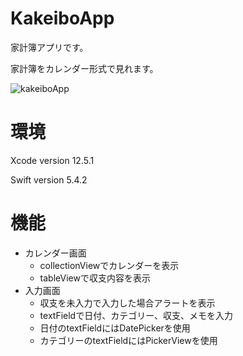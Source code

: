# KakeiboApp
家計簿アプリです。　　

家計簿をカレンダー形式で見れます。

![kakeiboApp](https://user-images.githubusercontent.com/82946608/123735888-077cf800-d8db-11eb-9f9f-e1a7dcd1f4ae.gif)

# 環境
Xcode version 12.5.1   

Swift version 5.4.2

# 機能
* カレンダー画面
  * collectionViewでカレンダーを表示
  * tableViewで収支内容を表示
* 入力画面
　　 
  * 収支を未入力で入力した場合アラートを表示
  * textFieldで日付、カテゴリー、収支、メモを入力
  * 日付のtextFieldにはDatePickerを使用
  * カテゴリーのtextFieldにはPickerViewを使用
